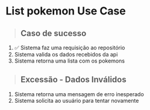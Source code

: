 # List pokemon Use Case

> ## Caso de sucesso

1. ✅ Sistema faz uma requisição ao repositório
2. Sistema valida os dados recebidos da api
3. Sistema retorna uma lista com os pokemons

> ## Excessão - Dados Inválidos

1. Sistema retorna uma mensagem de erro inesperado
2. Sistema solicita ao usuário para tentar novamente
